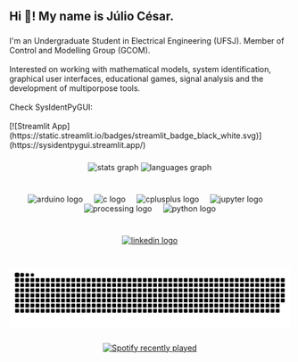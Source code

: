 <h2 align="left">Hi 👋! My name is Júlio César.</h2>

###

<p align="left">I'm an Undergraduate Student in Electrical Engineering (UFSJ). Member of Control and Modelling Group (GCOM).<br><br>Interested on working with mathematical models, system identification, graphical user interfaces, educational games, signal analysis and the development of multiporpose tools.<br><br>Check SysIdentPyGUI: <br><br>[![Streamlit App](https://static.streamlit.io/badges/streamlit_badge_black_white.svg)](https://sysidentpygui.streamlit.app/)</p>

###

<div align="center">
  <img src="https://github-readme-stats.vercel.app/api?username=jceneziojr&hide_title=true&hide_rank=false&show_icons=true&include_all_commits=true&count_private=true&disable_animations=false&theme=gotham&locale=en&hide_border=false" height="150" alt="stats graph"  />
  <img src="https://github-readme-stats.vercel.app/api/top-langs?username=jceneziojr&locale=en&hide_title=false&layout=compact&card_width=320&langs_count=5&theme=gotham&hide_border=false" height="150" alt="languages graph"  />
</div>

###

<br clear="both">

<div align="center">
  <img src="https://cdn.jsdelivr.net/gh/devicons/devicon/icons/arduino/arduino-original-wordmark.svg" height="40" alt="arduino logo"  />
  <img width="12" />
  <img src="https://cdn.jsdelivr.net/gh/devicons/devicon/icons/c/c-original.svg" height="40" alt="c logo"  />
  <img width="12" />
  <img src="https://cdn.jsdelivr.net/gh/devicons/devicon/icons/cplusplus/cplusplus-original.svg" height="40" alt="cplusplus logo"  />
  <img width="12" />
  <img src="https://cdn.jsdelivr.net/gh/devicons/devicon/icons/jupyter/jupyter-original-wordmark.svg" height="40" alt="jupyter logo"  />
  <img width="12" />
  <img src="https://cdn.jsdelivr.net/gh/devicons/devicon/icons/processing/processing-original.svg" height="40" alt="processing logo"  />
  <img width="12" />
  <img src="https://cdn.jsdelivr.net/gh/devicons/devicon/icons/python/python-original-wordmark.svg" height="40" alt="python logo"  />
</div>

###

<br clear="both">

<div align="center">
  <a href="https://www.linkedin.com/in/jceneziojr/" target="_blank">
    <img src="https://img.shields.io/static/v1?message=LinkedIn&logo=linkedin&label=&color=0077B5&logoColor=white&labelColor=&style=for-the-badge" height="35" alt="linkedin logo"  />
  </a>
</div>

###

<br clear="both">

<img src="https://raw.githubusercontent.com/jceneziojr/jceneziojr/output/snake.svg" alt="Snake animation" />

###

<div align="center">
  <a href="https://open.spotify.com/user/22owxlzvmxldfbvcbnfphk4oy">
    <img src="https://spotify-recently-played-readme.vercel.app/api?user=22owxlzvmxldfbvcbnfphk4oy&count=5&unique=true" alt="Spotify recently played"  />
  </a>
</div>

###
